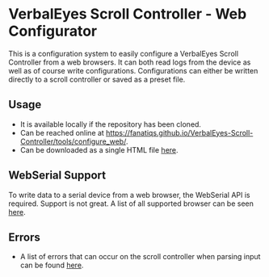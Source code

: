 # VerbalEyes Scroll Controller - Web Configurator
This is a configuration system to easily configure a VerbalEyes Scroll Controller from a web browsers.
It can both read logs from the device as well as of course write configurations.
Configurations can either be written directly to a scroll controller or saved as a preset file.

## Usage
* It is available locally if the repository has been cloned.
* Can be reached online at https://fanatiqs.github.io/VerbalEyes-Scroll-Controller/tools/configure_web/.
* Can be downloaded as a single HTML file [here](https://fanatiqs.github.io/Bundler/direct_download.html?https://fanatiqs.github.io/VerbalEyes-Scroll-Controller/tools/configure_web/).

## WebSerial Support
To write data to a serial device from a web browser, the WebSerial API is required.
Support is not great.
A list of all supported browser can be seen [here](https://caniuse.com/web-serial).

## Errors
* A list of errors that can occur on the scroll controller when parsing input can be found [here](../../src/README.md#errors).
